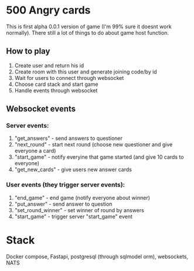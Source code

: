 # 500 Angry cards
This is first alpha 0.0.1 version of game (I'm 99% sure it doesnt work normally). There still a lot of things to do about game host function.

## How to play

1. Create user and return his id
2. Create room with this user and generate joining code/by id
3. Wait for users to connect through websocket
4. Choose card stack and start game
5. Handle events through websocket

## Websocket events
### Server events:
1. "get_answers" - send answers to questioner
2. "next_round" - start next round (choose new questioner and give everyone a card)
3. "start_game" - notify everyine that game started (and give 10 cards to everyone)
4. "get_new_cards" - give users new answer cards

### User events (they trigger server events):
1. "end_game" - end game (notify everyone about winner)
2. "put_answer" - send answer to question
3. "set_round_winner" - set winner of round by answers
4. "start_game" - trigger server "start_game" event

# Stack
Docker compose, Fastapi, postgresql (through sqlmodel orm), websockets, NATS
